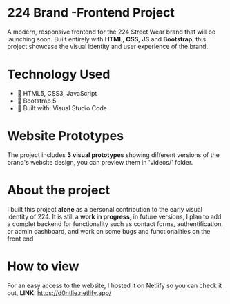 # 224 Brand -Frontend Project
A modern, responsive frontend for the 224 Street Wear brand that will be launching soon.
Built entirely with **HTML**, **CSS**, **JS** and **Bootstrap**, this project showcase the visual identity and user experience of the brand.

# Technology Used
- 🧱 HTML5, CSS3, JavaScript
- 🎨 Bootstrap 5
- 🧰 Built with: Visual Studio Code

# Website Prototypes 
The project includes **3 visual prototypes** showing different versions of the brand's website design, you can preview them in 'videos/' folder.

# About the project
I built this project **alone** as a personal contribution to the early visual identity of 224.
It is still a **work in progress**, in future versions, I plan to add a complet backend for functionality such as contact forms, authentification, or admin dashboard, and work on some bugs and functionalities on the front end 

# How to view
For an easy access to the website, I hosted it on Netlify so you can check it out, **LINK**: https://d0ntlie.netlify.app/
